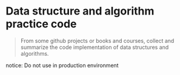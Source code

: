 # Data structure and algorithm practice code

> From some github projects or books and courses, collect and summarize the code implementation of data structures and algorithms.

notice: Do not use in production environment
